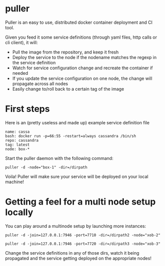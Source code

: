 puller
===

Puller is an easy to use, distributed docker container deployment and CI tool. 

Given you feed it some service definitions (through yaml files, http calls or cli client), it will:

- Pull the image from the repository, and keep it fresh
- Deploy the service to the node if the nodename matches the regexp in the service definition
- Watch for service configuration change and recreate the container if needed
- If you update the service configuration on one node, the change will propagate across all nodes
- Easily change to/roll back to a certain tag of the image

First steps
=====

Here is an (pretty useless and made up) example service definition file

``` 
name: cassa
bash: docker run -p=66:55 -restart=always cassandra /bin/sh
repo: cassandra
tag: latest
node: box-*
```

Start the puller daemon with the following command:

```
puller -d -node="box-1" -dir=/dirpath
```

Voila! Puller will make sure your service will be deployed on your local machine!

Getting a feel for a multi node setup locally
=====

You can play around a multinode setup by launching more instances:

```
puller -d -join=127.0.0.1:7946 -port=7710 -dir=/dirpath2 -node="xob-2"
```

```
puller -d -join=127.0.0.1:7946 -port=7720 -dir=/dirpath3 -node="xob-3"
```

Change the service definitions in any of those dirs, watch it being propagated and the service getting deployed on the appropriate nodes!
